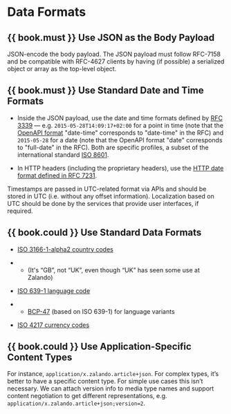 # Data Formats

## {{ book.must }} Use JSON as the Body Payload

JSON-encode the body payload. The JSON payload must follow RFC-7158 and be compatible with RFC-4627 clients by having (if possible) a serialized object or array as the top-level object.

## {{ book.must }} Use Standard Date and Time Formats

* Inside the JSON payload, use the date and time formats defined by [RFC 3339](http://tools.ietf.org/html/rfc3339#section-5.6) — e.g. `2015-05-28T14:09:17+02:00` for a point in time (note that the  [OpenAPI format](https://github.com/OAI/OpenAPI-Specification/blob/master/versions/2.0.md#data-types) "date-time" corresponds to "date-time" in the RFC) and `2015-05-28` for a date (note that the OpenAPI format "date" corresponds to "full-date" in the RFC). Both are specific profiles, a subset of the international standard [ISO 8601](http://en.wikipedia.org/wiki/ISO_8601).

* In HTTP headers (including the proprietary headers), use the [HTTP date format defined in RFC 7231](http://tools.ietf.org/html/rfc7231#section-7.1.1.1).

Timestamps are passed in UTC-related format via APIs and should be stored in UTC (i.e. without any offset information). Localization based on UTC should be done by the services that provide user interfaces, if required.

## {{ book.could }} Use Standard Data Formats

* [ISO 3166-1-alpha2 country codes](http://en.wikipedia.org/wiki/ISO_3166-1_alpha-2)

* * (It's “GB”, not “UK”, even though “UK” has seen some use at Zalando)

* [ISO 639-1 language code](https://en.wikipedia.org/wiki/List_of_ISO_639-1_codes)

* * [BCP-47](https://tools.ietf.org/html/bcp47) (based on ISO 639-1) for language variants

* [ISO 4217 currency codes](http://en.wikipedia.org/wiki/ISO_4217)


## {{ book.could }} Use Application-Specific Content Types

For instance, `application/x.zalando.article+json`. For complex types, it’s better to have a
specific content type. For simple use cases this isn’t necessary. We can attach version info to
media type names and support content negotiation to get different representations, e.g.
`application/x.zalando.article+json;version=2`.